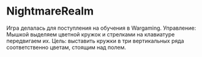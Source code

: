 # NightmareRealm
Игра делалась для поступления на обучения в Wargaming.
Управление: Мышкой выделяем цветной кружок и стрелками на клавиатуре передвигаем их.
Цель: выставить кружки в три вертикальных ряда соответственно цветам, стоящим над полем.

